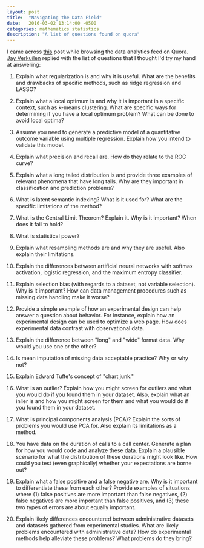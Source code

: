 ```yaml
---
layout: post
title:  "Navigating the Data Field"
date:   2016-03-02 13:14:00 -0500
categories: mathematics statistics
description: "A list of questions found on quora"
---
```


I came across [this](https://www.quora.com/What-are-20-questions-to-detect-fake-data-scientists) post while browsing 
the data analytics feed on Quora. [Jay Verkuilen](https://www.quora.com/profile/Jay-Verkuilen) replied with the list of
questions that I thought I'd try my hand at answering:


1. Explain what regularization is and why it is useful. What are the benefits and drawbacks of specific methods, such as ridge regression and LASSO?

2. Explain what a local optimum is and why it is important in a specific context, such as k-means clustering. What are specific ways for determining if you have a local optimum problem? What can be done to avoid local optima?

3. Assume you need to generate a predictive model of a quantitative outcome variable using multiple regression. Explain how you intend to validate this model.

4. Explain what precision and recall are. How do they relate to the ROC curve?

5. Explain what a long tailed distribution is and provide three examples of relevant phenomena that have long tails. Why are they important in classification and prediction problems?

6. What is latent semantic indexing? What is it used for? What are the specific limitations of the method?

7. What is the Central Limit Theorem? Explain it. Why is it important? When does it fail to hold?

8. What is statistical power?

9. Explain what resampling methods are and why they are useful. Also explain their limitations.

10. Explain the differences between artificial neural networks with softmax activation, logistic regression, and the maximum entropy classifier.

11. Explain selection bias (with regards to a dataset, not variable selection). Why is it important? How can data management procedures such as missing data handling make it worse?

12. Provide a simple example of how an experimental design can help answer a question about behavior. For instance, explain how an experimental design can be used to optimize a web page. How does experimental data contrast with observational data.

13. Explain the difference between "long" and "wide" format data. Why would you use one or the other?

14. Is mean imputation of missing data acceptable practice? Why or why not?

15. Explain Edward Tufte's concept of "chart junk." 

16. What is an outlier? Explain how you might screen for outliers and what you would do if you found them in your dataset. Also, explain what an inlier is and how you might screen for them and what you would do if you found them in your dataset.

17. What is principal components analysis (PCA)? Explain the sorts of problems you would use PCA for. Also explain its limitations as a method.

18. You have data on the duration of calls to a call center. Generate a plan for how you would code and analyze these data. Explain a plausible scenario for what the distribution of these durations might look like. How could you test (even graphically) whether your expectations are borne out?

19. Explain what a false positive and a false negative are. Why is it important to differentiate these from each other? Provide examples of situations where (1) false positives are more important than false negatives, (2) false negatives are more important than false positives, and (3) these two types of errors are about equally important.

20. Explain likely differences encountered between administrative datasets and datasets gathered from experimental studies. What are likely problems encountered with administrative data? How do experimental methods help alleviate these problems? What problems do they bring?



